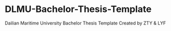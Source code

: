 # DLMU-Bachelor-Thesis-Template
Dailian Maritime University Bachelor Thesis Template Created by ZTY &amp; LYF  
